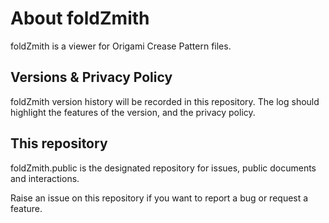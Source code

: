 # About foldZmith
foldZmith is a viewer for Origami Crease Pattern files.

## Versions & Privacy Policy
foldZmith version history will be recorded in this repository. The log should highlight the features of the version, and the privacy policy.

## This repository
foldZmith.public is the designated repository for issues, public documents and interactions.

Raise an issue on this repository if you want to report a bug or request a feature.
